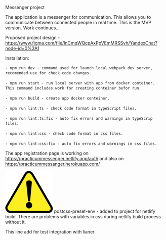 Messenger project

The application is a messenger for communication. This allows you to communicate between connected people in real time. This is the MVP version. Work continues...

Proposed project design - https://www.figma.com/file/lnCmqWQcpAxPpVEmMRSSvh/YandexChat?node-id=0%3A1

Installation:

    - npm run dev - command used for launch local webpack dev server, recomended use for check code changes.

    - npm run start - run local server with app from docker conteiner. This command includes work for creating conteiner befor run.    

    - npm run build - create app docker conteiner.

    - npm run lint:ts - check code format in typeScript files.

    - npm run lint:ts:fix - auto fix errors and warnings in typeScrip files.

    - npm run lint:css - check code format in css files.

    - npm run lint:css:fix - auto fix errors and warnings in css files.  


The app registration page is working on https://practicummessenger.netlify.app/auth
and also on https://practicummessanger.herokuapp.com/

<img src="./src/assets/attention.png" alt="Attention"/>
 postcss-preset-env - added to project for netlify build. There are problems with variables in css during netlify build process without it.

This line add for test integration with lianer
